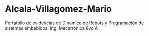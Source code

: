 # Alcala-Villagomez-Mario
Portafolio de evidencias de Dinamica de Robots y Programación de sistemas embebidos, Ing. Mecatrónica 8vo A
